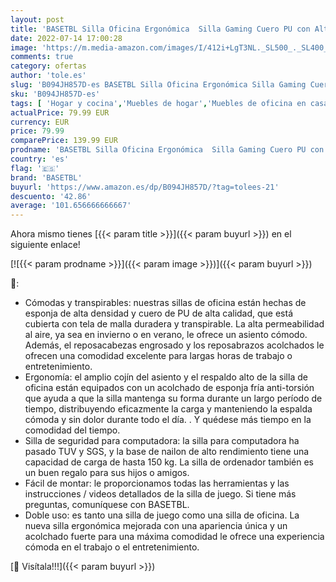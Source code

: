 ```yaml
---
layout: post
title: 'BASETBL Silla Oficina Ergonómica  Silla Gaming Cuero PU con Altura Ajustable  Silla Racing Butaca Plegable  Silla Escritoria Giratoria  Carga Máx 150kg  Rojo '
date: 2022-07-14 17:00:28
image: 'https://m.media-amazon.com/images/I/412i+LgT3NL._SL500_._SL400_.jpg'
comments: true
category: ofertas
author: 'tole.es'
slug: 'B094JH857D-es BASETBL Silla Oficina Ergonómica Silla Gaming Cuero PU con...'
sku: 'B094JH857D-es'
tags: [ 'Hogar y cocina','Muebles de hogar','Muebles de oficina en casa','Sillas de escritorio de oficina','Sillas y sofás de oficina','basetbl','oficina','silla','🇪🇸', ]
actualPrice: 79.99 EUR
currency: EUR
price: 79.99
comparePrice: 139.99 EUR
prodname: 'BASETBL Silla Oficina Ergonómica  Silla Gaming Cuero PU con Altura Ajustable  Silla Racing Butaca Plegable  Silla Escritoria Giratoria  Carga Máx 150kg  Rojo '
country: 'es'
flag: '🇪🇸'
brand: 'BASETBL'
buyurl: 'https://www.amazon.es/dp/B094JH857D/?tag=tolees-21'
descuento: '42.86'
average: '101.656666666667'
---
```


Ahora mismo tienes [{{< param title >}}]({{< param buyurl >}}) en el siguiente enlace!

[![{{< param prodname >}}]({{< param image >}})]({{< param buyurl >}})

🔎:

- Cómodas y transpirables: nuestras sillas de oficina están hechas de esponja de alta densidad y cuero de PU de alta calidad, que está cubierta con tela de malla duradera y transpirable. La alta permeabilidad al aire, ya sea en invierno o en verano, le ofrece un asiento cómodo. Además, el reposacabezas engrosado y los reposabrazos acolchados le ofrecen una comodidad excelente para largas horas de trabajo o entretenimiento.
- Ergonomía: el amplio cojín del asiento y el respaldo alto de la silla de oficina están equipados con un acolchado de esponja fría anti-torsión que ayuda a que la silla mantenga su forma durante un largo período de tiempo, distribuyendo eficazmente la carga y manteniendo la espalda cómoda y sin dolor durante todo el día. . Y quédese más tiempo en la comodidad del tiempo.
- Silla de seguridad para computadora: la silla para computadora ha pasado TUV y SGS, y la base de nailon de alto rendimiento tiene una capacidad de carga de hasta 150 kg. La silla de ordenador también es un buen regalo para sus hijos o amigos.
- Fácil de montar: le proporcionamos todas las herramientas y las instrucciones / videos detallados de la silla de juego. Si tiene más preguntas, comuníquese con BASETBL.
- Doble uso: es tanto una silla de juego como una silla de oficina. La nueva silla ergonómica mejorada con una apariencia única y un acolchado fuerte para una máxima comodidad le ofrece una experiencia cómoda en el trabajo o el entretenimiento.

[🛒 Visítala!!!]({{< param buyurl >}})
